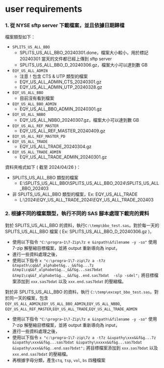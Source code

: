 # user requirements
### 1. 從 NYSE sftp server 下載檔案，並且依據日期歸檔

檔案類型如下：

- `SPLITS_US_ALL_BBO`
    - SPLITS_US_ALL_BBO_20240301.done，檔案大小較小，用於標記 20240301 當天的文件都已經上傳到 sftp server
    - SPLITS_US_ALL_BBO_D_20240306.gz，檔案大小可以達到數 GB
- `EQY_US_ALL_ADMIN`
    - 注意！包含 CTS & UTP 類型的檔案
    - EQY_US_ALL_ADMIN_CTS_20240301.gz
    - EQY_US_ALL_ADMIN_UTP_20240328.gz
- `EQY_US_ALL_BBO`
    - 目前沒有看到檔案
- `EQY_US_ALL_BBO_ADMIN`
    - EQY_US_ALL_BBO_ADMIN_20240301.gz
- `EQY_US_ALL_NBBO`
    - EQY_US_ALL_NBBO_20240307.gz，檔案大小可以達到數 GB
- `EQY_US_ALL_REF_MASTER`
    - EQY_US_ALL_REF_MASTER_20240409.gz
- `EQY_US_ALL_REF_MASTER_PD`
- `EQY_US_ALL_TRADE`
    - EQY_US_ALL_TRADE_20240304.gz
- `EQY_US_ALL_TRADE_ADMIN`
    - EQY_US_ALL_TRADE_ADMIN_20240301.gz

資料夾格式如下 ( 截至 2024/04/26 )：

- SPLITS_US_ALL_BBO 類型的檔案
    - E:\SPLITS_US_ALL_BBO\SPLITS_US_ALL_BBO_2024\SPLITS_US_ALL_BBO_202403
- 非 SPLITS_US_ALL_BBO 類型的檔案，Ex: EQY_US_ALL_TRADE
    - L:\2024\EQY_US_ALL_TRADE_2024\EQY_US_ALL_TRADE_202403

### 2. 根據不同的檔案類型，執行不同的 SAS 腳本處理下載完的資料

對於 SPLITS_US_ALL_BBO 的資料，執行`C:\temp\bbo_test.sas`。對於每一天的 SPLITS_US_ALL_BBO 檔案 ( Ex: SPLITS_US_ALL_BBO_D_20240306.gz )，

* 使用以下指令 `"C:\progra~1\7-Zip\7z e &inpath\&filename -y -so"` 使用 7-zip 解壓縮目標檔案，並將 output 重新導向為 input，
* 進行一些資料處理之後，
* 使用以下指令 `x "c:\progra~1\7-zip\7z a -t7z &topath\cq&&f_alphabet&g.._&&f&g...7z &tmp1\cq&&f_alphabet&g.._&&f&g...sas7bdat &tmp1\cq&&f_alphabet&g.._&&f&g..end.sas7bdat  -slp -sdel";` 將目標檔案添加到 `xxx.sas7bdat` 以及 `xxx.end.sas7bdat` 的壓縮檔。


對於非 SPLITS_US_ALL_BBO 的資料，執行 `C:\temp\except_bbo_test.sas`。對於同一天的檔案，包含`EQY_US_ALL_ADMIN`,`EQY_US_ALL_BBO_ADMIN`,`EQY_US_ALL_NBBO`,
`EQY_US_ALL_REF_MASTER`,`EQY_US_ALL_TRADE`,`EQY_US_ALL_TRADE_ADMIN`

* 使用以下指令 `"C:\progra~1\7-Zip\7z e &inpath\&filename -y -so"` 使用 7-zip 解壓縮目標檔案，並將 output 重新導向為 input，
* 進行一些資料處理之後，
* 使用以下指令 `x "c:\progra~1\7-zip\7z a -t7z &iupathy\xxx&&f&g...7z &iupathy\xxx&&f&g...sas7bdat &iupathy\xxxxx&&f&g...sas7bdat  &iupathy\xxx&&f&g..end.sas7bdat";` 將目標檔案添加到 `xxx.sas7bdat` 以及 `xxx.end.sas7bdat` 的壓縮檔。
* 再根據字母分類，產生`ctq`, `tsp`, `vol`, `bs` 四種檔案

